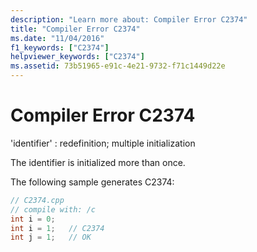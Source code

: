 ```yaml
---
description: "Learn more about: Compiler Error C2374"
title: "Compiler Error C2374"
ms.date: "11/04/2016"
f1_keywords: ["C2374"]
helpviewer_keywords: ["C2374"]
ms.assetid: 73b51965-e91c-4e21-9732-f71c1449d22e
---
```

# Compiler Error C2374

'identifier' : redefinition; multiple initialization

The identifier is initialized more than once.

The following sample generates C2374:

```cpp
// C2374.cpp
// compile with: /c
int i = 0;
int i = 1;   // C2374
int j = 1;   // OK
```
